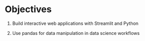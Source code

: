 # Objectives
1. Build interactive web applications with Streamlit and Python

2. Use pandas for data manipulation in data science workflows
